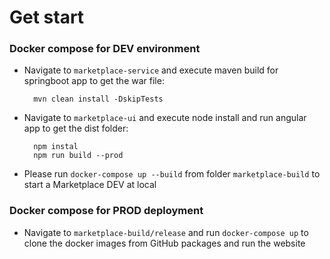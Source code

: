# Get start

### Docker compose for DEV environment
* Navigate to ``marketplace-service`` and execute maven build for springboot app to get the war file:
  ```
    mvn clean install -DskipTests
  ```

* Navigate to ``marketplace-ui`` and execute node install and run angular app to get the dist folder:
  ```
    npm instal
    npm run build --prod
  ```

* Please run ``docker-compose up --build`` from folder ``marketplace-build`` to start a Marketplace DEV at local

### Docker compose for PROD deployment
* Navigate to ``marketplace-build/release`` and run ``docker-compose up`` to clone the docker images from GitHub packages and run the website